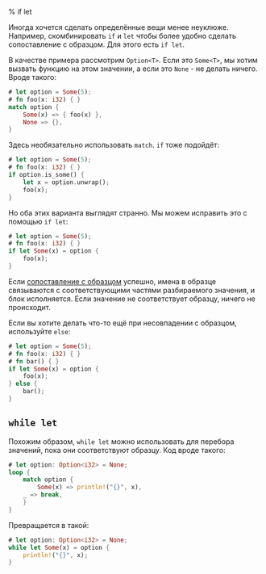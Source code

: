 % if let

Иногда хочется сделать определённые вещи менее неуклюже. Например,
скомбинировать `if` и `let` чтобы более удобно сделать сопоставление с образцом.
Для этого есть `if let`.

В качестве примера рассмотрим `Option<T>`. Если это `Some<T>`, мы хотим вызвать
функцию на этом значении, а если это `None` - не делать ничего. Вроде такого:

```rust
# let option = Some(5);
# fn foo(x: i32) { }
match option {
    Some(x) => { foo(x) },
    None => {},
}
```

Здесь необязательно использовать `match`. `if` тоже подойдёт:

```rust
# let option = Some(5);
# fn foo(x: i32) { }
if option.is_some() {
    let x = option.unwrap();
    foo(x);
}
```

Но оба этих варианта выглядят странно. Мы можем исправить это с помощью `if
let`:

```rust
# let option = Some(5);
# fn foo(x: i32) { }
if let Some(x) = option {
    foo(x);
}
```

Если [сопоставление с образцом][patterns] успешно, имена в образце связываются с
соответствующими частями разбираемого значения, и блок исполняется. Если
значение не соответствует образцу, ничего не происходит.

Если вы хотите делать что-то ещё при несовпадении с образцом, используйте
`else`:

```rust
# let option = Some(5);
# fn foo(x: i32) { }
# fn bar() { }
if let Some(x) = option {
    foo(x);
} else {
    bar();
}
```

## `while let`

Похожим образом, `while let` можно использовать для перебора значений, пока
они соответствуют образцу. Код вроде такого:

```rust
# let option: Option<i32> = None;
loop {
    match option {
        Some(x) => println!("{}", x),
    _ => break,
    }
}
```

Превращается в такой:

```rust
# let option: Option<i32> = None;
while let Some(x) = option {
    println!("{}", x);
}
```

[patterns]: patterns.html
